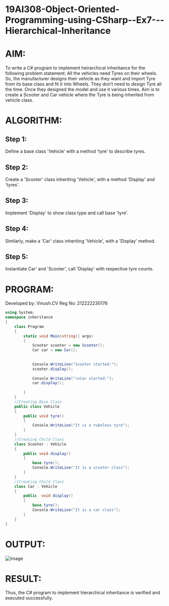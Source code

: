 # 19AI308-Object-Oriented-Programming-using-CSharp--Ex7---Hierarchical-Inheritance
# AIM:
To write a C# program to implement heirarchical inheritance for the following problem statement:  All the vehicles need Tyres on their wheels. 
So, the manufacturer designs their vehicle as they want and import Tyre from its base class and fit it into Wheels. 
They don’t need to design Tyre all the time. Once they designed the model and use it various times. 
Aim is to create a Scooter and Car vehicle where the Tyre is being inherited from vehicle class.

# ALGORITHM:
## Step 1:
Define a base class 'Vehicle' with a method 'tyre' to describe tyres.

## Step 2:
Create a 'Scooter' class inheriting 'Vehicle', with a method 'Display' and 'tyres'.

## Step 3:
Implement 'Display' to show class type and call base 'tyre'.

## Step 4:
Similarly, make a 'Car' class inheriting 'Vehicle', with a 'Display' method.

## Step 5:
Instantiate Car' and 'Scooter', call 'Display' with respective tyre counts.

# PROGRAM:

Developed by: Vinush.CV
Reg No: 212222230176

```c#
using System;
namespace inheritance
{
    class Program
    {
        static void Main(string[] args)
        {
            Scooter scooter = new Scooter();
            Car car = new Car();
        
        
            Console.WriteLine("Scooter started:");
            scooter.display();
        
            Console.WriteLine("\nCar started:");
            car.display();
  
        }
    }
    //Creating Base Class
    public class Vehicle
    {
        public void tyre()
        {
            Console.WriteLine("It is a tubeless tyre");
        }
    }
    //Creating Child Class
    class Scooter : Vehicle
    {
        public void display() 
        {
            base.tyre();
            Console.WriteLine("It is a scooter class");
        }
    }
    //Creating Child Class
    class Car : Vehicle
    {
        public  void display() 
        {
            base.tyre();
            Console.WriteLine("It is a car class");
        }
    }
}
```

# OUTPUT:

![image](https://github.com/vinushcv/19AI308-Object-Oriented-Programming-using-CSharp--Ex7---Hierarchical-Inheritance/assets/113975318/889dbbfc-9382-4f85-919a-8f5c39e15fb0)


# RESULT:
Thus, the C# program to implement hierarchical inheritance is verified and executed successfully.


